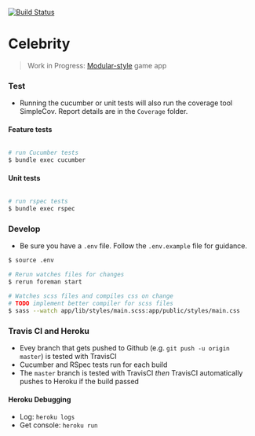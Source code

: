 [![Build Status](https://travis-ci.org/winnab/celebrity.svg?branch=master)](https://travis-ci.org/winnab/celebrity)

# Celebrity
> Work in Progress: [Modular-style](http://www.sinatrarb.com/intro.html#Modular%20vs.%20Classic%20Style) game app

### Test
* Running the cucumber or unit tests will also run the coverage tool SimpleCov. Report details are in the `Coverage` folder.

#### Feature tests
```bash

# run Cucumber tests
$ bundle exec cucumber

```

#### Unit tests
```bash

# run rspec tests
$ bundle exec rspec

```

### Develop
* Be sure you have a `.env` file. Follow the `.env.example` file for guidance.

```bash
$ source .env 

# Rerun watches files for changes
$ rerun foreman start

# Watches scss files and compiles css on change
# TODO implement better compiler for scss files
$ sass --watch app/lib/styles/main.scss:app/public/styles/main.css
```

### Travis CI and Heroku
* Evey branch that gets pushed to Github (e.g. `git push -u origin master`) is tested with TravisCI
* Cucumber and RSpec tests run for each build
* The `master` branch is tested with TravisCI _then_ TravisCI automatically pushes to Heroku if the build passed

####  Heroku Debugging
* Log: `heroku logs`
* Get console: `heroku run`
